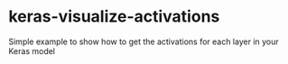 # keras-visualize-activations
Simple example to show how to get the activations for each layer in your Keras model
